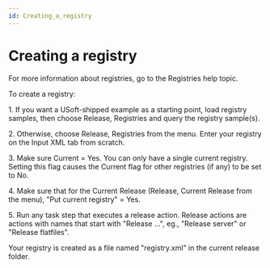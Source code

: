 ```yaml
---
id: Creating_a_registry
---
```


# Creating a registry

For more information about registries, go to the Registries help topic.

To create a registry:

1. If you want a USoft-shipped example as a starting point, load registry samples, then choose Release, Registries and query the registry sample(s).

2. Otherwise, choose Release, Registries from the menu. Enter your registry on the Input XML tab from scratch.

3. Make sure Current = Yes. You can only have a single current registry. Setting this flag causes the Current flag for other registries (if any) to be set to No.

4. Make sure that for the Current Release (Release, Current Release from the menu), "Put current registry" = Yes.

5. Run any task step that executes a release action. Release actions are actions with names that start with "Release ...", eg., "Release server" or "Release flatfiles".

Your registry is created as a file named "registry.xml" in the current release folder.